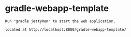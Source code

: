 gradle-webapp-template
=================

```
Run "gradle jettyRun" to start the web application.

located at http://localhost:8080/gradle-webapp-template/
```
